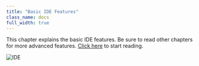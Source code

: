 ```yaml
---
title: "Basic IDE Features"
class_name: docs
full_width: true
---
```


This chapter explains the basic IDE features. Be sure to read other chapters for more advanced features. [Click here](/docs/ide/navigation/exiting/) to start reading.

![IDE](/img/docs/panel-overview.png)

